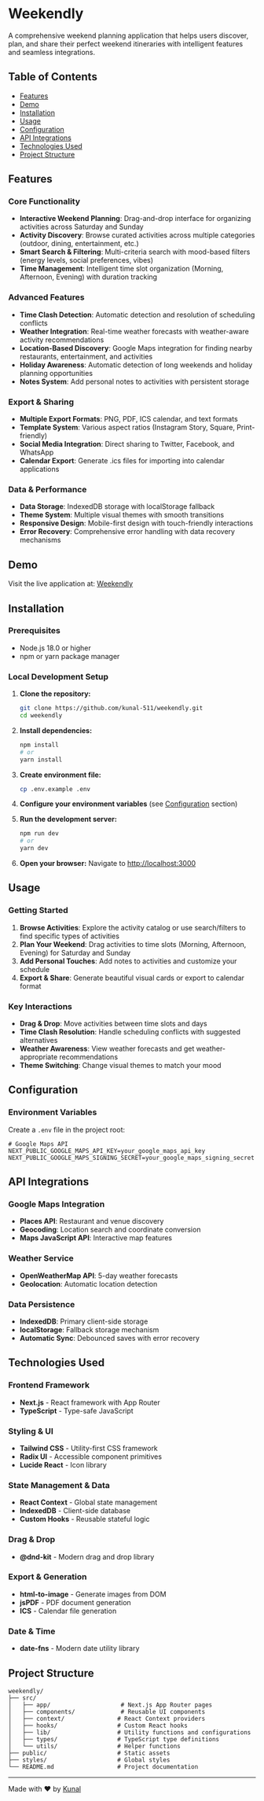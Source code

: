 # Weekendly

A comprehensive weekend planning application that helps users discover, plan, and share their perfect weekend itineraries with intelligent features and seamless integrations.

## Table of Contents

- [Features](#features)
- [Demo](#demo)
- [Installation](#installation)
- [Usage](#usage)
- [Configuration](#configuration)
- [API Integrations](#api-integrations)
- [Technologies Used](#technologies-used)
- [Project Structure](#project-structure)

## Features

### Core Functionality
- **Interactive Weekend Planning**: Drag-and-drop interface for organizing activities across Saturday and Sunday
- **Activity Discovery**: Browse curated activities across multiple categories (outdoor, dining, entertainment, etc.)
- **Smart Search & Filtering**: Multi-criteria search with mood-based filters (energy levels, social preferences, vibes)
- **Time Management**: Intelligent time slot organization (Morning, Afternoon, Evening) with duration tracking

### Advanced Features
- **Time Clash Detection**: Automatic detection and resolution of scheduling conflicts
- **Weather Integration**: Real-time weather forecasts with weather-aware activity recommendations
- **Location-Based Discovery**: Google Maps integration for finding nearby restaurants, entertainment, and activities
- **Holiday Awareness**: Automatic detection of long weekends and holiday planning opportunities
- **Notes System**: Add personal notes to activities with persistent storage

### Export & Sharing
- **Multiple Export Formats**: PNG, PDF, ICS calendar, and text formats
- **Template System**: Various aspect ratios (Instagram Story, Square, Print-friendly)
- **Social Media Integration**: Direct sharing to Twitter, Facebook, and WhatsApp
- **Calendar Export**: Generate .ics files for importing into calendar applications

### Data & Performance
- **Data Storage**: IndexedDB storage with localStorage fallback
- **Theme System**: Multiple visual themes with smooth transitions
- **Responsive Design**: Mobile-first design with touch-friendly interactions
- **Error Recovery**: Comprehensive error handling with data recovery mechanisms

## Demo

Visit the live application at: [Weekendly](https://weekendly-ecru.vercel.app/)

## Installation

### Prerequisites
- Node.js 18.0 or higher
- npm or yarn package manager

### Local Development Setup

1. **Clone the repository:**
   ```bash
   git clone https://github.com/kunal-511/weekendly.git
   cd weekendly
   ```

2. **Install dependencies:**
   ```bash
   npm install
   # or
   yarn install
   ```

3. **Create environment file:**
   ```bash
   cp .env.example .env
   ```

4. **Configure your environment variables** (see [Configuration](#configuration) section)

5. **Run the development server:**
   ```bash
   npm run dev
   # or
   yarn dev
   ```

6. **Open your browser:**
   Navigate to [http://localhost:3000](http://localhost:3000)

## Usage

### Getting Started
1. **Browse Activities**: Explore the activity catalog or use search/filters to find specific types of activities
2. **Plan Your Weekend**: Drag activities to time slots (Morning, Afternoon, Evening) for Saturday and Sunday
3. **Add Personal Touches**: Add notes to activities and customize your schedule
4. **Export & Share**: Generate beautiful visual cards or export to calendar format

### Key Interactions
- **Drag & Drop**: Move activities between time slots and days
- **Time Clash Resolution**: Handle scheduling conflicts with suggested alternatives
- **Weather Awareness**: View weather forecasts and get weather-appropriate recommendations
- **Theme Switching**: Change visual themes to match your mood

## Configuration

### Environment Variables

Create a `.env` file in the project root:

```env
# Google Maps API
NEXT_PUBLIC_GOOGLE_MAPS_API_KEY=your_google_maps_api_key
NEXT_PUBLIC_GOOGLE_MAPS_SIGNING_SECRET=your_google_maps_signing_secret

```

## API Integrations

### Google Maps Integration
- **Places API**: Restaurant and venue discovery
- **Geocoding**: Location search and coordinate conversion
- **Maps JavaScript API**: Interactive map features

### Weather Service
- **OpenWeatherMap API**: 5-day weather forecasts
- **Geolocation**: Automatic location detection

### Data Persistence
- **IndexedDB**: Primary client-side storage
- **localStorage**: Fallback storage mechanism
- **Automatic Sync**: Debounced saves with error recovery

## Technologies Used

### Frontend Framework
- **Next.js** - React framework with App Router
- **TypeScript** - Type-safe JavaScript

### Styling & UI
- **Tailwind CSS** - Utility-first CSS framework
- **Radix UI** - Accessible component primitives
- **Lucide React** - Icon library

### State Management & Data
- **React Context** - Global state management
- **IndexedDB** - Client-side database
- **Custom Hooks** - Reusable stateful logic

### Drag & Drop
- **@dnd-kit** - Modern drag and drop library

### Export & Generation
- **html-to-image** - Generate images from DOM
- **jsPDF** - PDF document generation
- **ICS** - Calendar file generation

### Date & Time
- **date-fns** - Modern date utility library

## Project Structure

```
weekendly/
├── src/
│   ├── app/                    # Next.js App Router pages
│   ├── components/             # Reusable UI components
│   ├── context/               # React Context providers
│   ├── hooks/                 # Custom React hooks
│   ├── lib/                   # Utility functions and configurations
│   ├── types/                 # TypeScript type definitions
│   └── utils/                 # Helper functions
├── public/                    # Static assets
├── styles/                    # Global styles
└── README.md                  # Project documentation
```


---

Made with ❤️ by [Kunal](https://github.com/kunal-511)